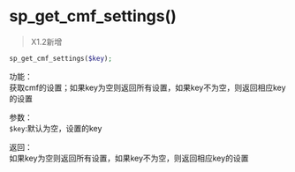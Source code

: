 # sp_get_cmf_settings()
> X1.2新增

```php
sp_get_cmf_settings($key);
```
功能：  
获取cmf的设置；如果key为空则返回所有设置，如果key不为空，则返回相应key的设置

参数：  
`$key`:默认为空，设置的key

返回：  
如果key为空则返回所有设置，如果key不为空，则返回相应key的设置